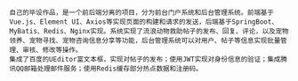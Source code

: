 	自己的毕设作品，是一个前后端分离的项目，分为前台门户系统和后台管理系统。前端基于Vue.js、Element UI、Axios等实现页面的构建和请求的发送，后端基于SpringBoot、MyBatis、Redis、Nginx实现。系统实现了流浪动物救助帖子的发布、回复、评论，以及宠物领养、宠物寻找、宠物咨询信息分享等功能，后台管理系统可以对用户、帖子等信息实现批量管理、审核、修改等操作。
	集成了百度的UEditor富文本框，实现对帖子的发布；使用JWT实现对身份信息的验证；集成腾讯QQ邮箱处理邮件服务；使用Redis缓存部分热点数据和注册码。
 
